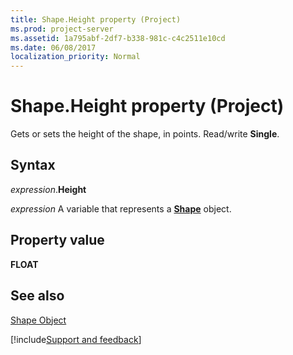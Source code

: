 ```yaml
---
title: Shape.Height property (Project)
ms.prod: project-server
ms.assetid: 1a795abf-2df7-b338-981c-c4c2511e10cd
ms.date: 06/08/2017
localization_priority: Normal
---
```



# Shape.Height property (Project)
Gets or sets the height of the shape, in points. Read/write  **Single**.

## Syntax

_expression_.**Height**

_expression_ A variable that represents a **[Shape](Project.Shape.md)** object.


## Property value

 **FLOAT**


## See also


[Shape Object](Project.shape.md)

[!include[Support and feedback](~/includes/feedback-boilerplate.md)]
